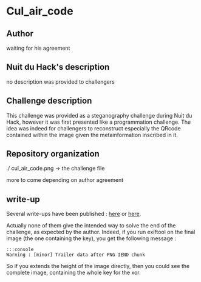 # Cul_air_code

## Author
waiting for his agreement

## Nuit du Hack's description

no description was provided to challengers

## Challenge description
This challenge was provided as a steganography challenge during Nuit du Hack, however it was first presented like a programmation challenge. The idea was indeed for challengers to reconstruct especially the QRcode contained within the image given the metainformation inscribed in it. 

## Repository organization

./
 cul_air_code.png	-> the challenge file

more to come depending on author agreement

## write-up

Several write-ups have been published : [here](https://quentin.dufour.io/blog/2017-06-25/write-up-wargame-ndh-xv) or [here](http://techoverflow.fr/2017/06/26/ndh2k17-wargame-write-up-cul-air-code/).

Actually none of them give the intended way to solve the end of the challenge, as expected by the author. Indeed, if you run exiftool on the final image (the one containing the key), you get the following message : 

    :::console
    Warning : [minor] Trailer data after PNG IEND chunk
    
So if you extends the height of the image directly, then you could see the complete image, containing the whole key for the xor.
